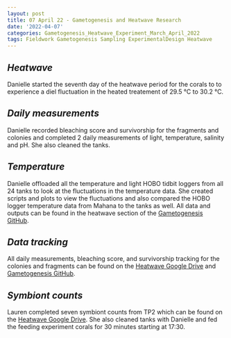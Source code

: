 ```yaml
---
layout: post
title: 07 April 22 - Gametogenesis and Heatwave Research
date: '2022-04-07'
categories: Gametogenesis_Heatwave_Experiment_March_April_2022
tags: Fieldwork Gametogenesis Sampling ExperimentalDesign Heatwave
---
```


## *Heatwave*
Danielle started the seventh day of the heatwave period for the corals to to experience a diel fluctuation in the heated treatement of 29.5 °C to 30.2 °C.

## *Daily measurements*
Danielle recorded bleaching score and survivorship for the fragments and colonies  and completed 2 daily measurements of light, temperature, salinity and pH. She also cleaned the tanks.

## *Temperature*
Danielle offloaded all the temperature and light HOBO tidbit loggers from all 24 tanks to look at the fluctuations in the temperature data. She created scripts and plots to view the fluctuations and also compared the HOBO logger temperature data from Mahana to the tanks as well. All data and outputs can be found in the heatwave section of the [Gametogenesis GitHub](https://github.com/daniellembecker/Gametogenesis/tree/main/heatwave/output/HOBO_temp_light_tanks).

## *Data tracking*
All daily measurements, bleaching score, and survivorship tracking for the colonies and fragments can be found on the [Heatwave Google Drive](https://drive.google.com/drive/u/0/folders/1f0I4fi72gqcFtxoOj08j3n1DRL2GLVKw) and [Gametogenesis GitHub](https://github.com/daniellembecker/Gametogenesis).

## *Symbiont counts*

Lauren completed seven symbiont counts from TP2 which can be found on the [Heatwave Google Drive](https://docs.google.com/spreadsheets/d/1XjJUqWlBUcQ3gkTz14-S40f86YkT71feAB96AMA3Wis/edit#gid=0). She also cleaned tanks with Danielle and fed the feeding experiment corals for 30 minutes starting at 17:30.
